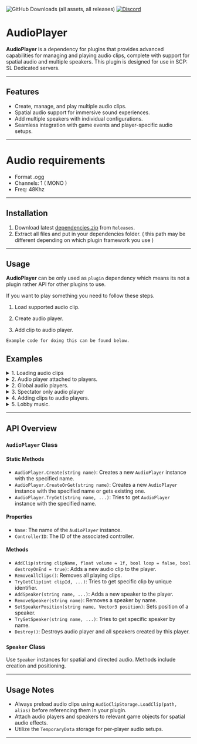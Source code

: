 ![GitHub Downloads (all assets, all releases)](https://img.shields.io/github/downloads/Killers0992/AudioPlayer/total?label=Downloads&labelColor=2e343e&color=00FFFF&style=for-the-badge)
[![Discord](https://img.shields.io/discord/1216429195232673964?label=Discord&labelColor=2e343e&color=00FFFF&style=for-the-badge)](https://discord.gg/czQCAsDMHa)
# AudioPlayer

**AudioPlayer** is a dependency for plugins that provides advanced capabilities for managing and playing audio clips, complete with support for spatial audio and multiple speakers. This plugin is designed for use in SCP: SL Dedicated servers.

---

## Features

- Create, manage, and play multiple audio clips.
- Spatial audio support for immersive sound experiences.
- Add multiple speakers with individual configurations.
- Seamless integration with game events and player-specific audio setups.

---

# Audio requirements

- Format .ogg
- Channels: 1 ( MONO )
- Freq: 48Khz

---

## Installation

1. Download latest [dependencies.zip](https://github.com/Killers0992/AudioPlayer/releases/latest/download/dependencies.zip) from ``Releases``.
2. Extract all files and put in your dependencies folder. ( this path may be different depending on which plugin framework you use )

---

## Usage

**AudioPlayer** can be only used as ``plugin`` dependency which means its not a plugin rather API for other plugins to use.

If you want to play something you need to follow these steps.

1. Load supported audio clip.

2. Create audio player.

3. Add clip to audio player.

``Example code for doing this can be found below.``

## Examples

<details>
<summary>
1. Loading audio clips
</summary>

```C#
// This method should be called when plugin loads.
public void OnPluginLoad()
{
    // Specify path for your ogg file and name it, this name will be used later for adding clips to audio players.
    //
    //  Make sure that ogg file is MONO and frequency is 48Khz 
    //
    AudioClipStorage.LoadClip("C:\\Users\\Kille\\Documents\\Serwer\\com.ogg", "shot");
}
```
</details>

<details>
<summary>2. Audio player attached to players.</summary>

```C#
// Creating audio player which is attached to player which means any added clip to this audio player will be directly at player position.
public void CreateForPlayer(Player player)
{
    AudioPlayer audioPlayer = AudioPlayer.CreateOrGet($"Player {player.Nickname}", onIntialCreation: (p) =>
    {        
        // Attach created audio player to player.
        p.transform.parent = player.GameObject.transform;

        // This created speaker will be in 3D space.
        Speaker speaker = p.AddSpeaker("Main", isSpatial: true, minDistance: 5f, maxDistance: 15f);

        // Attach created speaker to player.
        speaker.transform.parent = player.GameObject.transform;

        // Set local positino to zero to make sure that speaker is in player.
        speaker.transform.localPosition = Vector3.zero;
    });

    // As example we will add clip
    audioPlayer.AddClip("shot");
}

// Creates global audio player which everyone can hear from any location.
public void CreateGlobal()
{
    AudioPlayer audioPlayer = AudioPlayer.CreateOrGet($"Global AudioPlayer", onIntialCreation: (p) =>
    {
        // This created speaker will be in 2D space ( audio will be always playing directly on you not from specific location ) but make sure that max distance is set to some higher value.
        Speaker speaker = p.AddSpeaker("Main", isSpatial: false, maxDistance: 5000f);
    });

    audioPlayer.AddClip("shot");
}
```
</details>

<details>
<summary>2. Global audio players.</summary>

```C#
// Creates global audio player which everyone can hear from any location.
public void CreateGlobal()
{
    AudioPlayer audioPlayer = AudioPlayer.CreateOrGet($"Global AudioPlayer", onIntialCreation: (p) =>
    {
        // This created speaker will be in 2D space ( audio will be always playing directly on you not from specific location ) but make sure that max distance is set to some higher value.
        Speaker speaker = p.AddSpeaker("Main", isSpatial: false, maxDistance: 5000f);
    });

    audioPlayer.AddClip("shot");
}
```
</details>

<details>
<summary>3. Spectator only audio player</summary>

```C#
// Creates audio player which only spectators can hear.
public void CreateSpectatorOnly()
{
    AudioPlayer audioPlayer = AudioPlayer.CreateOrGet($"Spectator AudioPlayer", condition: (hub) =>
    {
        // Only players which have spectator role will hear this sound.
        return hub.roleManager.CurrentRole.RoleTypeId == PlayerRoles.RoleTypeId.Spectator;
    }
    , onIntialCreation: (p) =>
    {
        // This created speaker will be in 2D space ( audio will be always playing directly on you not from specific location ) but make sure that max distance is set to some higher value.
        Speaker speaker = p.AddSpeaker("Main", isSpatial: false, maxDistance: 5000f);
    });

    audioPlayer.AddClip("shot");
}
```
</details>

<details>
<summary>4. Adding clips to audio players.</summary>

```C#
// Adding clips to audio players by using their name.
public void AddClipOnAudioPlayer()
{
    // Tries to get audio player with name "Spectator AudioPlayer", you need to make sure that audio player is already created.
    if (!AudioPlayer.TryGet("Spectator AudioPlayer", out AudioPlayer audioPlayer))
        return;

    // Add shot clip and plays.
    audioPlayer.AddClip("shot");
}
```
</details>

<details>
<summary>5. Lobby music.</summary>

```C#
// Execute this method when plugin loads.
public void OnPluginLoad()
{
    AudioClipStorage.LoadClip("C:\\Users\\Kille\\Documents\\Serwer\\lobby_music.ogg", "lobby_music");
}

// Execute this method via events when server is waiting for players.
public void OnWaitingForPlayers()
{
    AudioPlayer lobbyPlayer = AudioPlayer.CreateOrGet("Lobby", onIntialCreation: (p) =>
    {
        p.AddSpeaker("Main", isSpatial: false, maxDistance: 5000f);
    });

    lobbyPlayer.AddClip("lobby_music", loop: true);
}

// Execute this method via events when server started round.
public void OnRoundStart()
{
    if (!AudioPlayer.TryGet("Lobby", out AudioPlayer lobbyPlayer))
        return;

    // Removes all playing clips.
    lobbyPlayer.RemoveAllClips();
}
```
</details>

---

## API Overview

### `AudioPlayer` Class

#### Static Methods

- `AudioPlayer.Create(string name)`: Creates a new `AudioPlayer` instance with the specified name.
- `AudioPlayer.CreateOrGet(string name)`: Creates a new `AudioPlayer` instance with the specified name or gets existing one.
- `AudioPlayer.TryGet(string name, ...)`: Tries to get `AudioPlayer` instance with the specified name.
  
#### Properties

- `Name`: The name of the `AudioPlayer` instance.
- `ControllerID`: The ID of the associated controller.

#### Methods

- `AddClip(string clipName, float volume = 1f, bool loop = false, bool destroyOnEnd = true)`: Adds a new audio clip to the player.
- `RemoveAllClips()`: Removes all playing clips.
- `TryGetClip(int clipId, ...)`: Tries to get specific clip by unique identifier.
- `AddSpeaker(string name, ...)`: Adds a new speaker to the player.
- `RemoveSpeaker(string name)`: Removes a speaker by name.
- `SetSpeakerPosition(string name, Vector3 position)`: Sets position of a speaker.
- `TryGetSpeaker(string name, ...)`: Tries to get specific speaker by name.
- `Destroy()`: Destroys audio player and all speakers created by this player.

### `Speaker` Class

Use `Speaker` instances for spatial and directed audio. Methods include creation and positioning.

---

## Usage Notes

- Always preload audio clips using `AudioClipStorage.LoadClip(path, alias)` before referencing them in your plugin.
- Attach audio players and speakers to relevant game objects for spatial audio effects.
- Utilize the `TemporaryData` storage for per-player audio setups.

---
